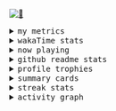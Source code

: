 [![🐙](https://hits.seeyoufarm.com/api/count/incr/badge.svg?url=https%3A%2F%2Fgithub.com%2Fktnkk%2Fhit-counter&count_bg=%23070707&title_bg=%23070707&icon=&icon_color=%23E7E7E7&title=visitors&edge_flat=true)](https://hits.seeyoufarm.com)

<details>
  <summary> <samp>my metrics</samp></summary>
  
  <br>
  
 ![🐳](https://github.com/kkhys/kkhys/blob/main/github-metrics.svg)
  
  ***
</details>

<details>
  <summary> <samp>wakaTime stats</samp></summary>
  
  <br>
  
<!--START_SECTION:waka-->
![Code Time](http://img.shields.io/badge/Code%20Time-3%2C887%20hrs%2032%20mins-blue)

**🐱 My GitHub Data** 

> 📦 5.1 MB Used in GitHub's Storage 
 > 
> 💼 Opted to Hire
 > 
> 📜 9 Public Repositories 
 > 
> 🔑 23 Private Repositories 
 > 
**I'm an Early 🐤** 

```text
🌞 Morning                8708 commits        ███████░░░░░░░░░░░░░░░░░░   28.57 % 
🌆 Daytime                6900 commits        ██████░░░░░░░░░░░░░░░░░░░   22.64 % 
🌃 Evening                12459 commits       ██████████░░░░░░░░░░░░░░░   40.88 % 
🌙 Night                  2410 commits        ██░░░░░░░░░░░░░░░░░░░░░░░   07.91 % 
```
📅 **I'm Most Productive on Sunday** 

```text
Monday                   3857 commits        ███░░░░░░░░░░░░░░░░░░░░░░   12.66 % 
Tuesday                  4211 commits        ███░░░░░░░░░░░░░░░░░░░░░░   13.82 % 
Wednesday                4144 commits        ███░░░░░░░░░░░░░░░░░░░░░░   13.60 % 
Thursday                 4135 commits        ███░░░░░░░░░░░░░░░░░░░░░░   13.57 % 
Friday                   4324 commits        ████░░░░░░░░░░░░░░░░░░░░░   14.19 % 
Saturday                 4501 commits        ████░░░░░░░░░░░░░░░░░░░░░   14.77 % 
Sunday                   5305 commits        ████░░░░░░░░░░░░░░░░░░░░░   17.41 % 
```


📊 **This Week I Spent My Time On** 

```text
🕑︎ Time Zone: Asia/Tokyo

💬 Programming Languages: 
Other                    54 hrs 37 mins      ███████████████████░░░░░░   77.12 % 
Java                     5 hrs 4 mins        ██░░░░░░░░░░░░░░░░░░░░░░░   07.16 % 
HTML                     3 hrs 56 mins       █░░░░░░░░░░░░░░░░░░░░░░░░   05.55 % 
MDX                      2 hrs 10 mins       █░░░░░░░░░░░░░░░░░░░░░░░░   03.06 % 
TypeScript               1 hr 20 mins        ░░░░░░░░░░░░░░░░░░░░░░░░░   01.90 % 

🔥 Editors: 
Chrome                   54 hrs 55 mins      ███████████████████░░░░░░   77.53 % 
IntelliJ IDEA            10 hrs 23 mins      ████░░░░░░░░░░░░░░░░░░░░░   14.67 % 
WebStorm                 4 hrs 2 mins        █░░░░░░░░░░░░░░░░░░░░░░░░   05.72 % 
Intellijidea             1 hr 23 mins        ░░░░░░░░░░░░░░░░░░░░░░░░░   01.96 % 
DataGrip                 5 mins              ░░░░░░░░░░░░░░░░░░░░░░░░░   00.14 % 

💻 Operating System: 
Mac                      70 hrs 50 mins      █████████████████████████   100.00 % 
```


 Last Updated on 2024/06/22 18:38:38 UTC
<!--END_SECTION:waka-->
  
  ***
</details>


<details>
  <summary> <samp>now playing</samp></summary>
  
  <br>
 
 [![🐟](https://spotify-github-profile.vercel.app/api/view?uid=31ryofms4dnv7mrohhepo4c4zgqu&cover_image=true&theme=default&show_offline=false&background_color=121212&bar_color=53b14f&bar_color_cover=false)](https://open.spotify.com/user/31ryofms4dnv7mrohhepo4c4zgqu)
  
  ***
</details>

<details>
  <summary> <samp>github readme stats</samp></summary>
  
  <br>
  
 <p align="left"> 
  <img alt="🐠" src="https://github-readme-stats.vercel.app/api?username=kkhys&count_private=true&show_icons=true&theme=dark&include_all_commits=true" />
  <img alt="🐟" src="https://github-readme-stats.vercel.app/api/top-langs/?username=kkhys&layout=compact&theme=dark&langs_count=10&hide=HTML,CSS,SCSS" />
</p>
  
  ***
</details>

<details>
  <summary> <samp>profile trophies</samp></summary>
  
  <br>
  
  [![🐬](https://github-profile-trophy.vercel.app/?username=kkhys&rank=SECRET,SSS,SS,S,AAA,AA,A&theme=darkhub&row=1&margin-w=10&no-bg=true)](https://github.com/ryo-ma/github-profile-trophy)
  
  ***
</details>

<details>
  <summary> <samp>summary cards</samp></summary>
  
  <br>
  
  ![🐋](https://github-profile-summary-cards.vercel.app/api/cards/profile-details?username=kkhys&theme=github_dark)
  ![🦑](https://github-profile-summary-cards.vercel.app/api/cards/repos-per-language?username=kkhys&theme=github_dark)
  ![🦭](https://github-profile-summary-cards.vercel.app/api/cards/most-commit-language?username=kkhys&theme=github_dark)
  ![🦀](https://github-profile-summary-cards.vercel.app/api/cards/stats?username=kkhys&theme=github_dark)
  ![🦈](https://github-profile-summary-cards.vercel.app/api/cards/productive-time?username=kkhys&theme=github_dark)
  
  ***
</details>

<details>
  <summary> <samp>streak stats</samp></summary>
  
  <br>
  
  [![🐠](http://github-readme-streak-stats.herokuapp.com?user=kkhys&theme=dark)](https://git.io/streak-stats)
  
  ***
</details>

<details>
  <summary> <samp>activity graph</samp></summary>
  
  <br>
  
  [![🐡](https://github-readme-activity-graph.vercel.app/graph?username=kkhys&theme=xcode)](https://github.com/ashutosh00710/github-readme-activity-graph)
  
  ***
</details>
